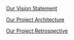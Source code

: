 

[Our Vision Statement](VISION.md)


[Our Project Architecture](ARCHITECTURE.md)


[Our Project Retrospective](RETROSPECTIVE.md)


